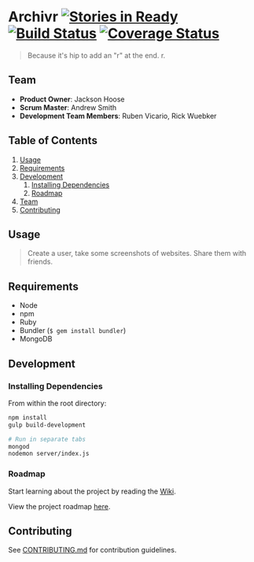 
# Archivr [![Stories in Ready](https://badge.waffle.io/MildHawk/Archivr.png?label=ready&title=Ready)](https://waffle.io/MildHawk/Archivr) [![Build Status](https://travis-ci.org/MildHawk/Archivr.svg?branch=develop)](https://travis-ci.org/MildHawk/Archivr) [![Coverage Status](https://coveralls.io/repos/MildHawk/Archivr/badge.svg?branch=develop)](https://coveralls.io/r/MildHawk/Archivr?branch=develop)

> Because it's hip to add an "r" at the end. r.

## Team

  - __Product Owner__: Jackson Hoose
  - __Scrum Master__: Andrew Smith
  - __Development Team Members__: Ruben Vicario, Rick Wuebker

## Table of Contents

1. [Usage](#Usage)
1. [Requirements](#requirements)
1. [Development](#development)
    1. [Installing Dependencies](#installing-dependencies)
    1. [Roadmap](#roadmap)
1. [Team](#team)
1. [Contributing](#contributing)

## Usage

> Create a user, take some screenshots of websites. Share them with friends.

## Requirements

- Node
- npm
- Ruby
- Bundler (`$ gem install bundler`)
- MongoDB

## Development

### Installing Dependencies

From within the root directory:

```sh
npm install
gulp build-development

# Run in separate tabs
mongod
nodemon server/index.js
```

### Roadmap

Start learning about the project by reading the [Wiki](https://github.com/MildHawk/Archivr/wiki).

View the project roadmap [here](https://waffle.io/mildhawk/archivr).


## Contributing

See [CONTRIBUTING.md](CONTRIBUTING.md) for contribution guidelines.
